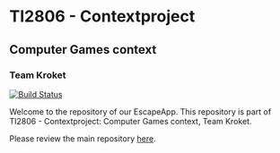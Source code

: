 # TI2806 - Contextproject
## Computer Games context
### Team Kroket

[![Build Status](https://api.travis-ci.org/alanvanrossum/kroketapp.svg?branch=master)](https://travis-ci.org/alanvanrossum/kroketapp)

Welcome to the repository of our EscapeApp. This repository is part of TI2806 - Contextproject: Computer Games context, Team Kroket. 

Please review the main repository [here](https://github.com/alanvanrossum/kroket/).
